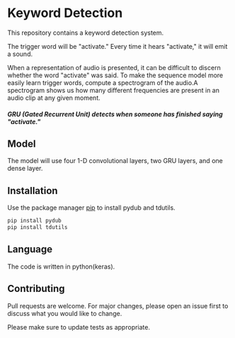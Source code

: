 # Keyword Detection

This repository contains a keyword detection system.

The trigger word will be "activate." Every time it hears "activate," it will emit a sound.

When a representation of audio is presented, it can be difficult to discern whether the word "activate" was said.
To make the sequence model more easily learn trigger words,  compute a spectrogram of the audio.A spectrogram shows us how many different frequencies are present in an audio clip at any given moment.

##### GRU (Gated Recurrent Unit) detects when someone has finished saying "activate."

## Model
The model will use four 1-D convolutional layers, two GRU layers, and one dense layer.

## Installation

Use the package manager [pip](https://pip.pypa.io/en/stable/) to install pydub and tdutils.

```bash
pip install pydub
pip install tdutils
```
## Language
The code is written in python(keras).

## Contributing
Pull requests are welcome. For major changes, please open an issue first to discuss what you would like to change.

Please make sure to update tests as appropriate.
